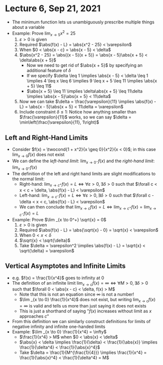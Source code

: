 # Lecture 6, Sep 21, 2021

* The minimum function lets us unambiguously prescribe multiple things about a variable
* Example: Prove $\lim _{x \to 5} x^2 = 25$
	1. $\varepsilon > 0$ is given
	2. Required $\abs{f(x) - L} = \abs{x^2 - 25} < \varepsilon$
	3. When $0 < \abs{x - c} = \abs{x - 5} < \delta$
	4. $\abs{x^2 - 25} = \abs{(x - 5)(x + 5)} = \abs{x - 5}\abs{x + 5} < \delta\abs{x + 5}$
		* Now we need to get rid of $\abs{x + 5}$ by specifying an additional feature of $\delta$
		* If we specify $\delta \leq 1 \implies \abs{x - 5} < \delta \leq 1 \implies 4 \leq x \leq 6 \implies 9 \leq x + 5 \leq 11 \implies \abs{x + 5} \leq 11$
		* $\abs{x + 5} \leq 11 \implies \delta\abs{x + 5} \leq 11\delta \implies \abs{x - 5}\abs{x + 5} < 11\delta$
	5. Now we can take $\delta = \frac{\varepsilon}{11} \implies \abs{f(x) - L} = \abs{x - 5}\abs{x + 5} < 11\delta = \varepsilon$
	6. Include constraint $\delta \leq 1$: Notice how anything smaller than $\frac{\varepsilon}{11}$ works, so we can say $\delta = \min\left(\frac{\varepsilon}{11}, 1\right)$

## Left and Right-Hand Limits

* Consider $f(x) = \twocond{1 + x^2}{x \geq 0}{x^2}{x < 0}$; in this case $\lim _{x \to 0} f(x)$ does not exist
* We can define the *left-hand limit*: $\lim _{x \to 0^-} f(x)$ and the *right-hand limit*: $\lim _{x \to 0^+} f(x)$
* The definition of the left and right hand limits are slight modifications to the normal limit:
	* Right-hand: $\lim _{x \to c^+} f(x) = L \iff \forall \varepsilon > 0, \exists \delta > 0$ such that $\forall c < x < c + \delta, \abs{f(x) - L} < \varepsilon$
	* Left-hand: $\lim _{x \to c^-} f(x) = L \iff \forall \varepsilon > 0, \exists \delta > 0$ such that $\forall c - \delta < x < c, \abs{f(x) - L} < \varepsilon$
	* We can then conclude that $\lim _{x \to c} f(x) = L \iff \lim _{x \to c^+} f(x) = \lim _{x \to c^-} f(x) = L$
* Example: Prove $\lim _{x \to 0^+} \sqrt{x} = 0$
	1. $\varepsilon > 0$ is given
	2. Required $\abs{f(x) - L} = \abs{\sqrt{x} - 0} = \sqrt{x} < \varepsilon$
	3. When $0 < x < \delta$
	4. $\sqrt{x} < \sqrt{\delta}$
	5. Take $\delta = \varepsilon^2 \implies \abs{f(x) - L} = \sqrt{x} < \sqrt{\delta} = \varepsilon$

## Vertical Asymptotes and Infinite Limits

* e.g. $f(x) = \frac{1}{x^4}$ goes to infinity at 0
* The definition of an infinite limit $\lim _{x \to c} f(x) = \infty \iff \forall M > 0, \exists \delta > 0$ such that $\forall 0 < \abs{x - c} < \delta, f(x) > M$
	* Note that this is not an equation since $\infty$ is not a number!
	* $\lim _{x \to 0} \frac{1}{x^4}$ does not exist, but writing $\lim _{x \to c} f(x) = \infty$ is valid and tells us more than just saying it does not exists
	* This is just a shorthand of saying "$f(x)$ increases without limit as $x$ approaches $c$"
* From this definition we can similarly construct definitions for limits of negative infinity and infinite one-handed limits
* Example: $\lim _{x \to 0} \frac{1}{x^4} = \infty$
	* $\frac{1}{x^4} > M$ when $0 < \abs{x} < \delta$
	* $\abs{x} < \delta \implies \frac{1}{\delta} < \frac{1}{\abs{x}} \implies \frac{1}{\delta^4} < \frac{1}{\abs{x}^4}$
	* Take $\delta = \frac{1}{M^{\frac{1}{4}}} \implies \frac{1}{x^4} = \frac{1}{\abs{x}^4} < \frac{1}{\delta^4} = M$

